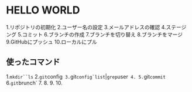 # HELLO WORLD

1.リポジトリの初期化
2.ユーザー名の設定
3.メールアドレスの確認
4.ステージング
5.コミット
6.ブランチの作成
7.ブランチを切り替え
8.ブランチをマージ
9.GitHubにプッシュ
10.ローカルにプル

## 使ったコマンド

1.`mkdir``ls`
2.`git`config`
3.`git``config`list``|`grep`user`
4.
5.`git`commit`
6.`git`brunch`
7.
8.
9.
10.
